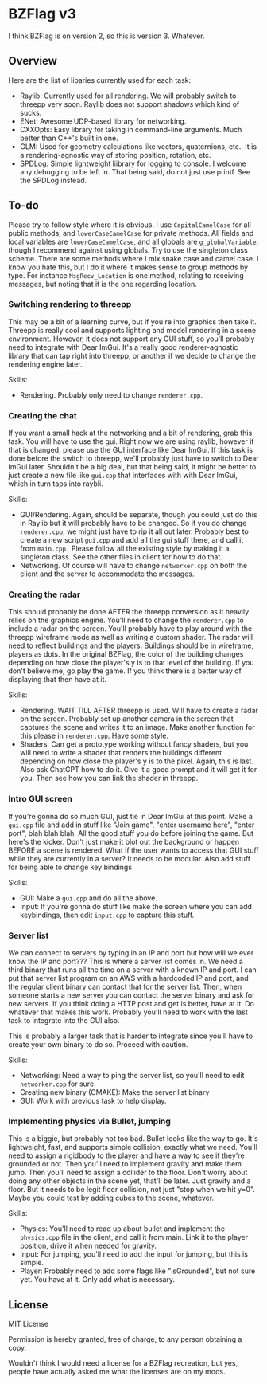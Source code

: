 # BZFlag v3
I think BZFlag is on version 2, so this is version 3. Whatever.

## Overview
Here are the list of libaries currently used for each task:
* Raylib: Currently used for all rendering. We will probably switch to threepp very soon. Raylib does not support shadows which kind of sucks.
* ENet: Awesome UDP-based library for networking.
* CXXOpts: Easy library for taking in command-line arguments. Much better than C++'s built in one.
* GLM: Used for geometry calculations like vectors, quaternions, etc.. It is a rendering-agnostic way of storing position, rotation, etc.
* SPDLog: Simple lightweight liibrary for logging to console. I welcome any debugging to be left in. That being said, do not just use printf. See the SPDLog instead.

## To-do
Please try to follow style where it is obvious. I use `CapitalCamelCase` for all public methods, and `lowerCaseCamelCase` for private methods. All fields and local variables are `lowerCaseCamelCase`, and all globals are `g_globalVariable`, though I recommend against using globals. Try to use the singleton class scheme. There are some methods where I mix snake case and camel case. I know you hate this, but I do it where it makes sense to group methods by type. For instance `MsgRecv_Location` is one method, relating to receiving messages, but noting that it is the one regarding location.

### Switching rendering to threepp
This may be a bit of a learning curve, but if you're into graphics then take it. Threepp is really cool and supports lighting and model rendering in a scene environment. However, it does not support any GUI stuff, so you'll probably need to integrate with Dear ImGui. It's a really good renderer-agnostic library that can tap right into threepp, or another if we decide to change the rendering engine later.

Skills:
* Rendering. Probably only need to change `renderer.cpp`.

### Creating the chat
If you want a small hack at the networking and a bit of rendering, grab this task. You will have to use the gui. Right now we are using raylib, however if that is changed, please use the GUI interface like Dear ImGui. If this task is done before the switch to threepp, we'll probably just have to switch to Dear ImGui later. Shouldn't be a big deal, but that being said, it might be better to just create a new file like `gui.cpp` that interfaces with with Dear ImGui, which in turn taps into raybli.

Skills:
* GUI/Rendering. Again, should be separate, though you could just do this in Raylib but it will probably have to be changed. So if you do change `renderer.cpp`, we might just have to rip it all out later. Probably best to create a new script `gui.cpp` and add all the gui stuff there, and call it from `main.cpp.` Please follow all the existing style by making it a singleton class. See the other files in client for how to do that.
* Networking. Of course will have to change `networker.cpp` on both the client and the server to accommodate the messages.

### Creating the radar
This should probably be done AFTER the threepp conversion as it heavily relies on the graphics engine. You'll need to change the `renderer.cpp` to include a radar on the screen. You'll probably have to play around with the threepp wireframe mode as well as writing a custom shader. The radar will need to reflect buildings and the players. Buildings should be in wireframe, players as dots. In the original BZFlag, the color of the building changes depending on how close the player's y is to that level of the building. If you don't believe me, go play the game. If you think there is a better way of displaying that then have at it.

Skills:
* Rendering. WAIT TILL AFTER threepp is used. Will have to create a radar on the screen. Probably set up another camera in the screen that captures the scene and writes it to an image. Make another function for this please in `renderer.cpp`. Have some style.
* Shaders. Can get a prototype working without fancy shaders, but you will need to write a shader that renders the buildings different depending on how close the player's y is to the pixel. Again, this is last. Also ask ChatGPT how to do it. Give it a good prompt and it will get it for you. Then see how you can link the shader in threepp.

### Intro GUI screen
If you're gonna do so much GUI, just tie in Dear ImGui at this point. Make a `gui.cpp` file and add in stuff like "Join game", "enter username here", "enter port", blah blah blah. All the good stuff you do before joining the game. But here's the kicker. Don't just make it blot out the background or happen BEFORE a scene is rendered. What if the user wants to access that GUI stuff while they are currently in a server? It needs to be modular. Also add stuff for being able to change key bindings

Skills:
* GUI: Make a `gui.cpp` and do all the above.
* Input: If you're gonna do stuff like make the screen where you can add keybindings, then edit `input.cpp` to capture this stuff.

### Server list
We can connect to servers by typing in an IP and port but how will we ever know the IP and port??? This is where a server list comes in. We need a third binary that runs all the time on a server with a known IP and port. I can put that server list program on an AWS with a hardcoded IP and port, and the regular client binary can contact that for the server list. Then, when someone starts a new server you can contact the server binary and ask for new servers. If you think doing a HTTP post and get is better, have at it. Do whatever that makes this work. Probably you'll need to work with the last task to integrate into the GUI also.

This is probably a larger task that is harder to integrate since you'll have to create your own binary to do so. Proceed with caution.

Skills:
* Networking: Need a way to ping the server list, so you'll need to edit `networker.cpp` for sure.
* Creating new binary (CMAKE): Make the server list binary
* GUI: Work with previous task to help display.

### Implementing physics via Bullet, jumping
This is a biggie, but probably not too bad. Bullet looks like the way to go. It's lightweight, fast, and supports simple collision, exactly what we need. You'll need to assign a rigidbody to the player and have a way to see if they're grounded or not. Then you'll need to implement gravity and make them jump. Then you'll need to assign a collider to the floor. Don't worry about doing any other objects in the scene yet, that'll be later. Just gravity and a floor. But it needs to be legit floor collision, not just "stop when we hit y=0". Maybe you could test by adding cubes to the scene, whatever.

Skills:
* Physics: You'll need to read up about bullet and implement the `physics.cpp` file in the client, and call it from main. Link it to the player position, drive it when needed for gravity.
* Input: For jumping, you'll need to add the input for jumping, but this is simple.
* Player: Probably need to add some flags like "isGrounded", but not sure yet. You have at it. Only add what is necessary.

## License
MIT License

Permission is hereby granted, free of charge, to any person obtaining a copy.

Wouldn't think I would need a license for a BZFlag recreation, but yes, people have actually asked me what the licenses are on my mods.